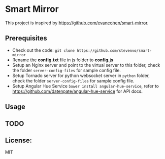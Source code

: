# Smart Mirror
This project is inspired by https://github.com/evancohen/smart-mirror.

## Prerequisites

* Check out the code: `git clone https://github.com/stevenvo/smart-mirror`
* Rename the **config.txt** file in js folder to **config.js**
* Setup an Nginx server and point to the virtual server to this folder, check the folder `server-config-files` for sample config file.
* Setup Tornado server for python websocket server in `python` folder,  check the folder `server-config-files` for sample config file.
* Setup Angular Hue Service `bower install angular-hue-service`, refer to https://github.com/datenpate/angular-hue-service for API docs.

## Usage


## TODO



## License:
MIT
